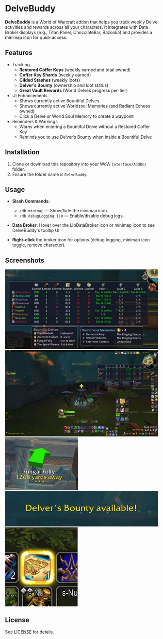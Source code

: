 # DelveBuddy

**DelveBuddy** is a World of Warcraft addon that helps you track weekly Delve activities and rewards across all your characters. It integrates with Data Broker displays (e.g., Titan Panel, ChocolateBar, Bazooka) and provides a minimap icon for quick access.

## Features

-	Tracking
    -	**Restored Coffer Keys** (weekly earned and total owned)
    -	**Coffer Key Shards** (weekly earned)
    -	**Gilded Stashes** (weekly loots)
    -	**Delver’s Bounty** (ownership and loot status)
    -	**Great Vault Rewards** (World Delves progress per-tier)
-	UI Enhancements
    - Shows currently active Bountiful Delves
    -	Shows currently active Worldsoul Memories (and Radiant Echoes owned)
    -	Click a Delve or World Soul Memory to create a waypoint
-	Reminders & Warnings
    -	Warns when entering a Bountiful Delve without a Restored Coffer Key
    -	Reminds you to use Delver’s Bounty when inside a Bountiful Delve

## Installation

1. Clone or download this repository into your WoW `Interface/AddOns` folder.
2. Ensure the folder name is `DelveBuddy`.

## Usage

- **Slash Commands:**
  - `/db minimap` — Show/hide the minimap icon.
  - `/db debugLogging 1|0` — Enable/disable debug logs.

- **Data Broker:** Hover over the LibDataBroker icon or minimap icon to see DelveBuddy's tooltip UI
- **Right-click** the broker icon for options (debug logging, minimap icon toggle, remove character).

## Screenshots
![DelveBuddy Tooltip](screenshots/ToolTip-Minimap.jpg)
![DelveBuddy Full Screenshot](screenshots/screenshot_full.jpg)
![TomTom Waypoint to Delve](screenshots/TomTom.jpg)
![Bounty Reminder](screenshots/BountyReminder.jpg)
![Bounty Highlight](screenshots/BountyHighlight.jpg)

## License

See [LICENSE](./LICENSE) for details.

